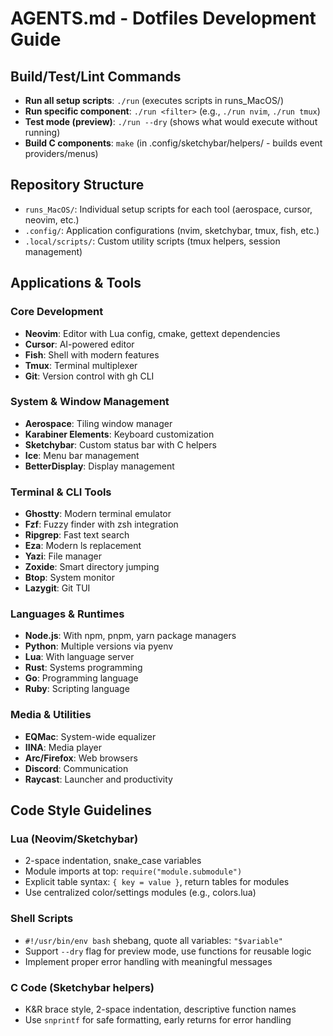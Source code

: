 # AGENTS.md - Dotfiles Development Guide

## Build/Test/Lint Commands
- **Run all setup scripts**: `./run` (executes scripts in runs_MacOS/)
- **Run specific component**: `./run <filter>` (e.g., `./run nvim`, `./run tmux`)
- **Test mode (preview)**: `./run --dry` (shows what would execute without running)
- **Build C components**: `make` (in .config/sketchybar/helpers/ - builds event providers/menus)

## Repository Structure
- `runs_MacOS/`: Individual setup scripts for each tool (aerospace, cursor, neovim, etc.)
- `.config/`: Application configurations (nvim, sketchybar, tmux, fish, etc.)
- `.local/scripts/`: Custom utility scripts (tmux helpers, session management)

## Applications & Tools
### Core Development
- **Neovim**: Editor with Lua config, cmake, gettext dependencies
- **Cursor**: AI-powered editor
- **Fish**: Shell with modern features
- **Tmux**: Terminal multiplexer
- **Git**: Version control with gh CLI

### System & Window Management
- **Aerospace**: Tiling window manager
- **Karabiner Elements**: Keyboard customization
- **Sketchybar**: Custom status bar with C helpers
- **Ice**: Menu bar management
- **BetterDisplay**: Display management

### Terminal & CLI Tools
- **Ghostty**: Modern terminal emulator
- **Fzf**: Fuzzy finder with zsh integration
- **Ripgrep**: Fast text search
- **Eza**: Modern ls replacement
- **Yazi**: File manager
- **Zoxide**: Smart directory jumping
- **Btop**: System monitor
- **Lazygit**: Git TUI

### Languages & Runtimes
- **Node.js**: With npm, pnpm, yarn package managers
- **Python**: Multiple versions via pyenv
- **Lua**: With language server
- **Rust**: Systems programming
- **Go**: Programming language
- **Ruby**: Scripting language

### Media & Utilities
- **EQMac**: System-wide equalizer
- **IINA**: Media player
- **Arc/Firefox**: Web browsers
- **Discord**: Communication
- **Raycast**: Launcher and productivity

## Code Style Guidelines
### Lua (Neovim/Sketchybar)
- 2-space indentation, snake_case variables
- Module imports at top: `require("module.submodule")`
- Explicit table syntax: `{ key = value }`, return tables for modules
- Use centralized color/settings modules (e.g., colors.lua)

### Shell Scripts
- `#!/usr/bin/env bash` shebang, quote all variables: `"$variable"`
- Support `--dry` flag for preview mode, use functions for reusable logic
- Implement proper error handling with meaningful messages

### C Code (Sketchybar helpers)
- K&R brace style, 2-space indentation, descriptive function names
- Use `snprintf` for safe formatting, early returns for error handling